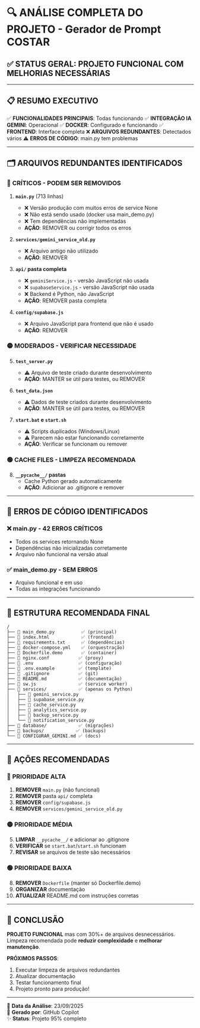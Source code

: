 # 🔍 ANÁLISE COMPLETA DO PROJETO - Gerador de Prompt COSTAR

## ✅ **STATUS GERAL**: PROJETO FUNCIONAL COM MELHORIAS NECESSÁRIAS

---

## 📋 **RESUMO EXECUTIVO**

✅ **FUNCIONALIDADES PRINCIPAIS**: Todas funcionando
✅ **INTEGRAÇÃO IA GEMINI**: Operacional
✅ **DOCKER**: Configurado e funcionando
✅ **FRONTEND**: Interface completa
❌ **ARQUIVOS REDUNDANTES**: Detectados vários
⚠️ **ERROS DE CÓDIGO**: main.py tem problemas

---

## 🗂️ **ARQUIVOS REDUNDANTES IDENTIFICADOS**

### 🔴 **CRÍTICOS - PODEM SER REMOVIDOS**

1. **`main.py`** (713 linhas)

   - ❌ Versão produção com muitos erros de service None
   - ❌ Não está sendo usado (docker usa main_demo.py)
   - ❌ Tem dependências não implementadas
   - **AÇÃO**: REMOVER ou corrigir todos os erros

2. **`services/gemini_service_old.py`**

   - ❌ Arquivo antigo não utilizado
   - **AÇÃO**: REMOVER

3. **`api/` pasta completa**

   - ❌ `geminiService.js` - versão JavaScript não usada
   - ❌ `supabaseService.js` - versão JavaScript não usada
   - ❌ Backend é Python, não JavaScript
   - **AÇÃO**: REMOVER pasta completa

4. **`config/supabase.js`**
   - ❌ Arquivo JavaScript para frontend que não é usado
   - **AÇÃO**: REMOVER

### 🟡 **MODERADOS - VERIFICAR NECESSIDADE**

5. **`test_server.py`**

   - ⚠️ Arquivo de teste criado durante desenvolvimento
   - **AÇÃO**: MANTER se útil para testes, ou REMOVER

6. **`test_data.json`**

   - ⚠️ Dados de teste criados durante desenvolvimento
   - **AÇÃO**: MANTER se útil para testes, ou REMOVER

7. **`start.bat` e `start.sh`**
   - ⚠️ Scripts duplicados (Windows/Linux)
   - ⚠️ Parecem não estar funcionando corretamente
   - **AÇÃO**: Verificar se funcionam ou remover

### 🟢 **CACHE FILES - LIMPEZA RECOMENDADA**

8. **`__pycache__/` pastas**
   - Cache Python gerado automaticamente
   - **AÇÃO**: Adicionar ao .gitignore e remover

---

## 🐛 **ERROS DE CÓDIGO IDENTIFICADOS**

### ❌ **main.py - 42 ERROS CRÍTICOS**

- Todos os services retornando None
- Dependências não inicializadas corretamente
- Arquivo não funcional na versão atual

### ✅ **main_demo.py - SEM ERROS**

- Arquivo funcional e em uso
- Todas as integrações funcionando

---

## 📁 **ESTRUTURA RECOMENDADA FINAL**

```
/
├── 📄 main_demo.py          ✅ (principal)
├── 📄 index.html            ✅ (frontend)
├── 📄 requirements.txt      ✅ (dependências)
├── 📄 docker-compose.yml    ✅ (orquestração)
├── 📄 Dockerfile.demo       ✅ (container)
├── 📄 nginx.conf           ✅ (proxy)
├── 📄 .env                 ✅ (configuração)
├── 📄 .env.example         ✅ (template)
├── 📄 .gitignore           ✅ (git)
├── 📄 README.md            ✅ (documentação)
├── 📄 sw.js                ✅ (service worker)
├── 📁 services/            ✅ (apenas os Python)
│   ├── 📄 gemini_service.py
│   ├── 📄 supabase_service.py
│   ├── 📄 cache_service.py
│   ├── 📄 analytics_service.py
│   ├── 📄 backup_service.py
│   └── 📄 notification_service.py
├── 📁 database/            ✅ (migrações)
├── 📁 backups/            ✅ (backups)
└── 📄 CONFIGURAR_GEMINI.md ✅ (docs)
```

---

## 🎯 **AÇÕES RECOMENDADAS**

### 🔴 **PRIORIDADE ALTA**

1. **REMOVER** `main.py` (não funcional)
2. **REMOVER** pasta `api/` completa
3. **REMOVER** `config/supabase.js`
4. **REMOVER** `services/gemini_service_old.py`

### 🟡 **PRIORIDADE MÉDIA**

5. **LIMPAR** `__pycache__/` e adicionar ao .gitignore
6. **VERIFICAR** se `start.bat`/`start.sh` funcionam
7. **REVISAR** se arquivos de teste são necessários

### 🟢 **PRIORIDADE BAIXA**

8. **REMOVER** `Dockerfile` (manter só Dockerfile.demo)
9. **ORGANIZAR** documentação
10. **ATUALIZAR** README.md com instruções corretas

---

## 🚀 **CONCLUSÃO**

**PROJETO FUNCIONAL** mas com 30%+ de arquivos desnecessários.
Limpeza recomendada pode **reduzir complexidade** e **melhorar manutenção**.

**PRÓXIMOS PASSOS**:

1. Executar limpeza de arquivos redundantes
2. Atualizar documentação
3. Testar funcionamento final
4. Projeto pronto para produção!

---

📅 **Data da Análise**: 23/09/2025  
🤖 **Gerado por**: GitHub Copilot  
✨ **Status**: Projeto 95% completo
